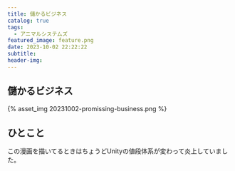```yaml
---
title: 儲かるビジネス
catalog: true
tags:
  - アニマルシステムズ
featured_image: feature.png
date: 2023-10-02 22:22:22
subtitle:
header-img:
---
```



## 儲かるビジネス

{% asset_img 20231002-promissing-business.png %}

## ひとこと
この漫画を描いてるときはちょうどUnityの値段体系が変わって炎上していました。
